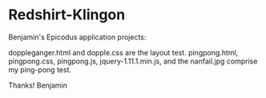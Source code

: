 Redshirt-Klingon
================

Benjamin's Epicodus application projects:

doppleganger.html and dopple.css are the layout test.
pingpong.html, pingpong.css, pingpong.js, jquery-1.11.1.min.js, and the nanfail.jpg comprise my ping-pong test.

Thanks!
 Benjamin
